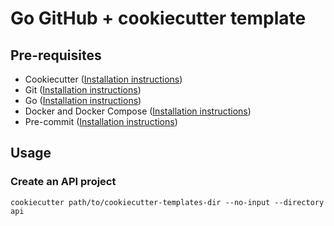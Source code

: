 # Go GitHub + cookiecutter template

## Pre-requisites
- Cookiecutter ([Installation instructions](https://pypi.org/project/cookiecutter/))
- Git ([Installation instructions](https://git-scm.com/downloads))
- Go ([Installation instructions](https://go.dev/dl/))
- Docker and Docker Compose ([Installation instructions](https://docs.docker.com/engine/install/))
- Pre-commit ([Installation instructions](https://pre-commit.com/#installation))

## Usage
### Create an API project
`cookiecutter path/to/cookiecutter-templates-dir --no-input --directory api`

